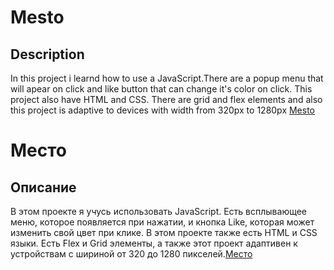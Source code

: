 # Mesto
## Description

In this project i learnd how to use a JavaScript.There are a popup menu that will apear on click and  like button that can change it's color on click. This project also have HTML and CSS. There are grid and flex elements and also this project is adaptive to devices with width from 320px to 1280px  [Mesto]()


# Место
## Описание

В этом проекте я учусь использовать JavaScript. Есть всплывающее меню, которое появляется при нажатии, и кнопка Like, которая может изменить свой цвет при клике. В этом проекте также есть HTML и CSS языки. Есть Flex и Grid элементы, а также этот проект адаптивен к устройствам с шириной от 320  до 1280 пикселей.[Место](https://yakov-prog.github.io/mesto/)

